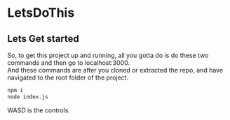 # LetsDoThis  
## Lets Get started  
So, to get this project up and running, all you gotta do is do these two commands and then go to localhost:3000.  
And these commands are after you cloned or extracted the repo, and have navigated to the root folder of the project.  
```bash
npm i
node index.js
```
WASD is the controls.  
